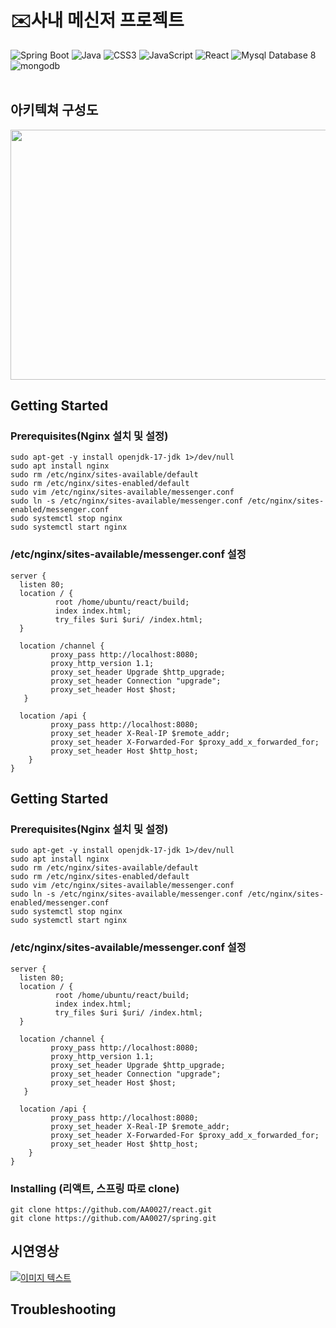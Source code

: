 # ✉️사내 메신저 프로젝트

![Spring Boot](https://img.shields.io/badge/Spring%20Boot-6DB33F?style=for-the-badge&logo=springboot&logoColor=white)  ![Java](https://img.shields.io/badge/JAVA-000?style=for-the-badge&logo=java&logoColor=white) ![CSS3](https://img.shields.io/badge/css3-000?style=for-the-badge&logo=css3&logoColor=white) ![JavaScript](https://img.shields.io/badge/javascript-000?style=for-the-badge&logo=javascript&logoColor=white) ![React](https://img.shields.io/badge/React-61DAFB?style=for-the-badge) ![Mysql Database 8](https://img.shields.io/badge/MySql-F80000?style=for-the-badge) ![mongodb](https://img.shields.io/badge/mongodb-47A248?style=for-the-badge&logo=mongodb&logoColor=white)  
<br>


## 아키텍쳐 구성도
<img src="https://github.com/user-attachments/assets/d61d1444-a6fb-4272-8143-8d1f63da047a" width="650" height="400" />
<br/>

## Getting Started 


### Prerequisites(Nginx 설치 및 설정)
```
sudo apt-get -y install openjdk-17-jdk 1>/dev/null
sudo apt install nginx
sudo rm /etc/nginx/sites-available/default
sudo rm /etc/nginx/sites-enabled/default
sudo vim /etc/nginx/sites-available/messenger.conf
sudo ln -s /etc/nginx/sites-available/messenger.conf /etc/nginx/sites-enabled/messenger.conf
sudo systemctl stop nginx
sudo systemctl start nginx
```



### /etc/nginx/sites-available/messenger.conf 설정



```
server {
  listen 80;
  location / {
          root /home/ubuntu/react/build;
          index index.html;
          try_files $uri $uri/ /index.html;
  }

  location /channel {
         proxy_pass http://localhost:8080;
         proxy_http_version 1.1;
         proxy_set_header Upgrade $http_upgrade;
         proxy_set_header Connection "upgrade";
         proxy_set_header Host $host;
   }

  location /api {
         proxy_pass http://localhost:8080;
         proxy_set_header X-Real-IP $remote_addr;
         proxy_set_header X-Forwarded-For $proxy_add_x_forwarded_for;
         proxy_set_header Host $http_host;
    }
}
```


## Getting Started 


### Prerequisites(Nginx 설치 및 설정)
```
sudo apt-get -y install openjdk-17-jdk 1>/dev/null
sudo apt install nginx
sudo rm /etc/nginx/sites-available/default
sudo rm /etc/nginx/sites-enabled/default
sudo vim /etc/nginx/sites-available/messenger.conf
sudo ln -s /etc/nginx/sites-available/messenger.conf /etc/nginx/sites-enabled/messenger.conf
sudo systemctl stop nginx
sudo systemctl start nginx
```



### /etc/nginx/sites-available/messenger.conf 설정



```
server {
  listen 80;
  location / {
          root /home/ubuntu/react/build;
          index index.html;
          try_files $uri $uri/ /index.html;
  }

  location /channel {
         proxy_pass http://localhost:8080;
         proxy_http_version 1.1;
         proxy_set_header Upgrade $http_upgrade;
         proxy_set_header Connection "upgrade";
         proxy_set_header Host $host;
   }

  location /api {
         proxy_pass http://localhost:8080;
         proxy_set_header X-Real-IP $remote_addr;
         proxy_set_header X-Forwarded-For $proxy_add_x_forwarded_for;
         proxy_set_header Host $http_host;
    }
}
```

### Installing (리액트, 스프링 따로 clone)

```
git clone https://github.com/AA0027/react.git
git clone https://github.com/AA0027/spring.git
```


## 시연영상
[![이미지 텍스트](https://github.com/user-attachments/assets/b0866eaf-91c2-43e3-89e9-32c8f45a27aa)](https://youtu.be/099MvhsOCbQ)   


## Troubleshooting
